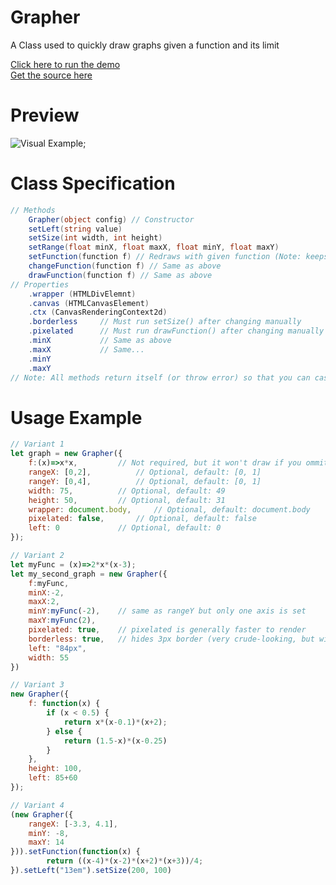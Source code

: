 # Grapher

A Class used to quickly draw graphs given a function and its limit

[Click here to run the demo](https://rawgit.com/GuilhermeRossato/JsAppHelpers/master/Grapher/demo.html)  
[Get the source here](https://github.com/GuilhermeRossato/JsAppHelpers/tree/master/Grapher/Grapher.js)

# Preview

![Visual Example](https://rawgit.com/GuilhermeRossato/JsAppHelpers/master/Grapher/demo.png);

# Class Specification

```C#
// Methods
	Grapher(object config) // Constructor
	setLeft(string value)
	setSize(int width, int height)
	setRange(float minX, float maxX, float minY, float maxY)
	setFunction(function f) // Redraws with given function (Note: keeps past range)
	changeFunction(function f) // Same as above
	drawFunction(function f) // Same as above
// Properties
	.wrapper (HTMLDivElemnt)
	.canvas (HTMLCanvasElement)
	.ctx (CanvasRenderingContext2d)
	.borderless		// Must run setSize() after changing manually
	.pixelated		// Must run drawFunction() after changing manually
	.minX			// Same as above
	.maxX			// Same...
	.minY
	.maxY
// Note: All methods return itself (or throw error) so that you can cascate functions.
```

# Usage Example

```javascript
// Variant 1
let graph = new Grapher({
	f:(x)=>x*x,			// Not required, but it won't draw if you ommit this
	rangeX: [0,2],			// Optional, default: [0, 1]
	rangeY: [0,4],			// Optional, default: [0, 1]
	width: 75,			// Optional, default: 49
	height: 50,			// Optional, default: 31
	wrapper: document.body,		// Optional, default: document.body
	pixelated: false,		// Optional, default: false
	left: 0				// Optional, default: 0
});

// Variant 2
let myFunc = (x)=>2*x*(x-3);
let my_second_graph = new Grapher({
	f:myFunc,
	minX:-2,
	maxX:2,
	minY:myFunc(-2),	// same as rangeY but only one axis is set
	maxY:myFunc(2),
	pixelated: true,	// pixelated is generally faster to render
	borderless: true,	// hides 3px border (very crude-looking, but width becomes accurate)
	left: "84px",
	width: 55
})

// Variant 3
new Grapher({
	f: function(x) {
		if (x < 0.5) {
			return x*(x-0.1)*(x+2);
		} else {
			return (1.5-x)*(x-0.25)
		}
	},
	height: 100,
	left: 85+60
});

// Variant 4
(new Grapher({
	rangeX: [-3.3, 4.1],
	minY: -8,
	maxY: 14
})).setFunction(function(x) {
		return ((x-4)*(x-2)*(x+2)*(x+3))/4;
}).setLeft("13em").setSize(200, 100)
```